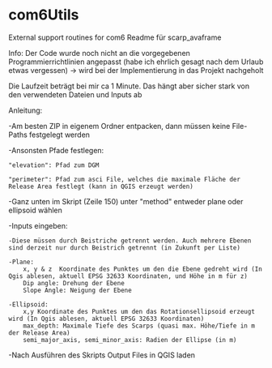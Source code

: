 # com6Utils
External support routines for com6
Readme für scarp_avaframe

Info:
Der Code wurde noch nicht an die vorgegebenen Programmierrichtlinien angepasst (habe ich ehrlich gesagt nach dem Urlaub etwas vergessen) -> wird bei der Implementierung in das Projekt nachgeholt

Die Laufzeit beträgt bei mir ca 1 Minute. Das hängt aber sicher stark von den verwendeten Dateien und Inputs ab

Anleitung:

-Am besten ZIP in eigenem Ordner entpacken, dann müssen keine File-Paths festgelegt werden

-Ansonsten Pfade festlegen:

	"elevation": Pfad zum DGM
 
	"perimeter": Pfad zum asci File, welches die maximale Fläche der Release Area festlegt (kann in QGIS erzeugt werden)
		
-Ganz unten im Skript (Zeile 150) unter "method" entweder plane oder ellipsoid wählen

-Inputs eingeben:

	-Diese müssen durch Beistriche getrennt werden. Auch mehrere Ebenen sind derzeit nur durch Beistrich getrennt (in Zukunft per Liste)
 
	-Plane:
		x, y & z  Koordinate des Punktes um den die Ebene gedreht wird (In Qgis ablesen, aktuell EPSG 32633 Koordinaten, und Höhe in m für z)
		Dip angle: Drehung der Ebene
		Slope Angle: Neigung der Ebene
	
	-Ellipsoid:
		x,y Koordinate des Punktes um den das Rotationsellipsoid erzeugt wird (In Qgis ablesen, aktuell EPSG 32633 Koordinaten)
		max_depth: Maximale Tiefe des Scarps (quasi max. Höhe/Tiefe in m der Release Area)
		semi_major_axis, semi_minor_axis: Radien der Ellipse (in m)
-Nach Ausführen des Skripts Output Files in QGIS laden
